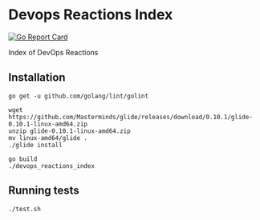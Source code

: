 # Devops Reactions Index

[![Go Report Card](https://goreportcard.com/badge/github.com/albertyw/devops-reactions-index)](https://goreportcard.com/report/github.com/albertyw/devops-reactions-index)

Index of DevOps Reactions

## Installation

```
go get -u github.com/golang/lint/golint

wget https://github.com/Masterminds/glide/releases/download/0.10.1/glide-0.10.1-linux-amd64.zip
unzip glide-0.10.1-linux-amd64.zip
mv linux-amd64/glide .
./glide install

go build
./devops_reactions_index
```

## Running tests

```
./test.sh
```
